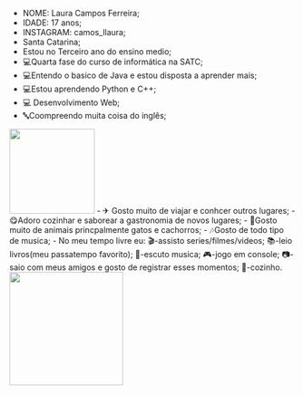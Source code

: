 - NOME: Laura Campos Ferreira;
- IDADE: 17 anos;
- INSTAGRAM: camos_llaura;
- Santa Catarina;
- Estou no Terceiro ano do ensino medio;
- 💻Quarta fase do curso de informática na SATC;
- 💻Entendo o basico de Java e estou disposta a aprender mais;
- 💻Estou aprendendo Python e C++;
- 💻 Desenvolvimento Web;
- 🔤Coompreendo muita coisa do inglês;
 <img widht="150" height="150" src="https://user-images.githubusercontent.com/110419223/182233681-096d48d1-541e-4d21-8223-316442a9b571.gif"> 
- ✈ Gosto muito de viajar e conhcer outros lugares;
- 😋Adoro cozinhar e saborear a gastronomia de novos lugares;
- 🐾Gosto muito de animais princpalmente gatos e cachorros;
- 🎶Gosto de todo tipo de musica;
- No meu tempo livre eu:
🎬-assisto series/filmes/videos;
📚-leio livros(meu passatempo favorito);
🎵-escuto musica;
🎮-jogo em console;
📷-saio com meus amigos e gosto de registrar esses momentos;
🥙-cozinho. 
<img widht="200" height="200" src="https://user-images.githubusercontent.com/110419223/182234728-9e5acd7f-446e-492f-a585-0e0fa4218ea6.gif"> 
                        
